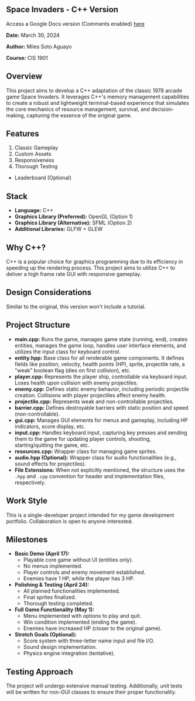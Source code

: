 ## Space Invaders - C++ Version

Access a Google Docs version (Comments enabled) [here](https://docs.google.com/document/d/1R6uULiXXGkH1TrzBgwIEWcCZ287Bl2iQCnSwkI-BRkA/edit?usp=sharing)

**Date:** March 30, 2024

**Author:** Miles Soto Aguayo

**Course:** CIS 1901

## Overview

This project aims to develop a C++ adaptation of the classic 1978 arcade game Space Invaders. It leverages C++'s memory management capabilities to create a robust and lightweight terminal-based experience that simulates the core mechanics of resource management, survival, and decision-making, capturing the essence of the original game.

## Features

1. Classic Gameplay
2. Custom Assets
3. Responsiveness
4. Thorough Testing
* Leaderboard (Optional)

## Stack

* **Language:** C++
* **Graphics Library (Preferred):** OpenGL (Option 1)
* **Graphics Library (Alternative):** SFML (Option 2)
* **Additional Libraries:** GLFW + GLEW

## Why C++?

C++ is a popular choice for graphics programming due to its efficiency in speeding up the rendering process. This project aims to utilize C++ to deliver a high frame rate GUI with responsive gameplay.

## Design Considerations

Similar to the original, this version won't include a tutorial.

## Project Structure

* **main.cpp:** Runs the game, manages game state (running, end), creates entities, manages the game loop, handles user interface elements, and utilizes the input class for keyboard control.
* **entity.hpp:** Base class for all renderable game components. It defines fields like position, velocity, health points (HP), sprite, projectile rate, a "weak" boolean flag (dies on first collision), etc.
* **player.cpp:** Represents the player ship, controllable via keyboard input. Loses health upon collision with enemy projectiles.
* **enemy.cpp:** Defines static enemy behavior, including periodic projectile creation. Collisions with player projectiles affect enemy health.
* **projectile.cpp:** Represents weak and non-controllable projectiles.
* **barrier.cpp:** Defines destroyable barriers with static position and speed (non-controllable).
* **gui.cpp:** Manages GUI elements for menus and gameplay, including HP indicators, score display, etc.
* **input.cpp:** Handles keyboard input, capturing key presses and sending them to the game for updating player controls, shooting, starting/quitting the game, etc.
* **resources.cpp:** Wrapper class for managing game sprites.
* **audio.hpp (Optional):** Wrapper class for audio functionalities (e.g., sound effects for projectiles).
* **File Extensions:** When not explicitly mentioned, the structure uses the `.hpp` and `.cpp` convention for header and implementation files, respectively.

## Work Style

This is a single-developer project intended for my game development portfolio. Collaboration is open to anyone interested. 

## Milestones

* **Basic Demo (April 17):**
    * Playable core game without UI (entities only).
    * No menus implemented.
    * Player controls and enemy movement established.
    * Enemies have 1 HP, while the player has 3 HP.
* **Polishing & Testing (April 24):**
    * All planned functionalities implemented.
    * Final sprites finalized.
    * Thorough testing completed.
* **Full Game Functionality (May 1):**
    * Menu implemented with options to play and quit.
    * Win condition implemented (ending the game).
    * Enemies have increased HP (closer to the original game).
* **Stretch Goals (Optional):**
    * Score system with three-letter name input and file I/O.
    * Sound design implementation.
    * Physics engine integration (tentative).

## Testing Approach

The project will undergo extensive manual testing. Additionally, unit tests will be written for non-GUI classes to ensure their proper functionality.
